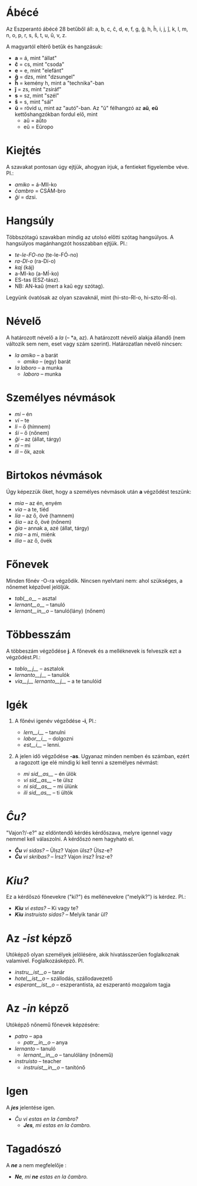 # Ábécé

Az Eszperantó ábécé 28 betűből áll: a, b, c, ĉ, d, e, f, g, ĝ, h, ĥ, i, j, ĵ, k, l, m, n, o, p, r, s, ŝ, t, u, ŭ, v, z.

A magyartól eltérő betűk és hangzásuk:

- __a__ = á, mint "állat"
- __ĉ__ = cs, mint "csoda"
- __e__ = e, mint "elefánt"
- __ĝ__ = dzs, mint "dzsungel"
- __ĥ__ = kemény h, mint a "technika"-ban
- __ĵ__ = zs, mint "zsiráf"
- __s__ = sz, mint "szél"
- __ŝ__ = s, mint "sál"
- __ŭ__ = rövid u, mint az "autó"-ban. Az "ŭ" félhangzó az __aŭ__, __eŭ__ kettőshangzókban fordul elő, mint
	- aŭ = aŭto
	- eŭ = Eŭropo


# Kiejtés

A szavakat pontosan úgy ejtjük, ahogyan írjuk, a fentieket figyelembe véve. Pl.:

- *amiko* = á-MII-ko
- *ĉambro* = CSÁM-bro
- *ĝi* = dzsi.

# Hangsúly

Többszótagú szavakban mindig az utolsó előtti szótag hangsúlyos. A hangsúlyos magánhangzót hosszabban ejtjük. Pl.:

- *te-le-FO-no* (te-le-FÓ-no)
- *ra-DI-o* (ra-Dí-o)
- *kaj* (káj)
- a-MI-ko (a-MÍ-ko)
- ES-tas (ESZ-tász).
- NB: AN-kaŭ (mert a kaŭ egy szótag).

Legyünk óvatósak az olyan szavaknál, mint (hi-sto-RI-o, hi-szto-RÍ-o).

# Névelő

A határozott névelő a *la* (– *a, az). A határozott névelő alakja állandő (nem változik sem nem, eset vagy szám szerint). Határozatlan névelő nincsen:

- *la amiko* – a barát
  - *amiko* – (egy) barát
- *la laboro* – a munka
  - *laboro* – munka

# Személyes névmások

- *mi* – én
- *vi* – te
- *li* – ő (hímnem)
- *ŝi* – ő (nőnem)
- *ĝi* – az (állat, tárgy)
- *ni* – mi
- *ili* – ők, azok

# Birtokos névmások

Úgy képezzük őket, hogy a személyes névmások után __a__ végződést teszünk:

- *mia* – az én, enyém
- *via* – a te, tiéd
- *lia* – az ő, övé (hamnem)
- *ŝia* – az ő, övé (nőnem)
- *ĝia* – annak a, azé (állat, tárgy)
- *nia* – a mi, miénk
- *ilia* – az ő, övék

# Főnevek

Minden főnév -O-ra végződik. Nincsen nyelvtani nem: ahol szükséges, a nőnemet képzővel jelöljük.

- *tabl__o__* – asztal
- *lernant__o__* – tanuló
- *lernant__in__o* – tanuló(lány) (nőnem)

# Többesszám

A többeszám végződése __j__. A főnevek és a melléknevek is felveszik ezt a végződést.Pl.:

- *tablo__j__* – asztalok
- *lernanto__j__* – tanulók
- *via__j__ lernanto__j__* – a te tanulóid

# Igék

1. A főnévi igenév végződése __-i__, Pl.:
   - *lern__i__* – tanulni
   - *labor__i__* – dolgozni
   - *est__i__* – lenni.
   
2. A jelen idő végződése __-as__. Ugyanaz minden nemben és számban, ezért a ragozott ige elé mindig ki kell tenni a személyes névmást:
   - *mi sid__as__* – én ülök
   - *vi sid__as__* – te ülsz
   - *ni sid__as__* – mi ülünk
   - *ili sid__as__* – ti ültök

# *Ĉu?*

"Vajon?/-e?" az eldöntendő kérdés kérdőszava, melyre igennel vagy nemmel kell válaszolni. A kérdőszó nem hagyható el.

- *__Ĉu__ vi sidas?* – Ülsz? Vajon ülsz? Ülsz-e?
- *__Ĉu__ vi skribas?* – Írsz? Vajon írsz? Írsz-e?

# *Kiu?*

Ez a kérdőszó főnevekre ("ki?") és mellénevekre ("melyik?") is kérdez. Pl.:

- *__Kiu__ vi estas?* – Ki vagy te?
- *__Kiu__ instruisto sidas?* – Melyik tanár ül?


# Az *-ist* képző

Utóképző olyan személyek jelölésére, akik hivatásszerűen foglalkoznak valamivel. Foglalkozásképző. Pl.


- *instru__ist__o* – tanár
- *hotel__ist__o* – szállodás, szállodavezető
- *esperant__ist__o* – eszperantista, az eszperantó mozgalom tagja


# Az *-in* képző

Utóképző nőnemű főnevek képzésére:

- *patro* – apa
    - *patr__in__o* – anya
- *lernanto* – tanuló
    - *lernant__in__o* – tanulólány (nőnemű)
- *instruisto* – teacher
    - *instruist__in__o* – tanítónő

# Igen

A *__jes__* jelentése igen.

- *Ĉu vi estas en la ĉambro?* 
  - *__Jes__, mi estas en la ĉambro.* 

# Tagadószó

A *__ne__* a nem megfelelője :

- *__Ne__, mi __ne__ estas en la ĉambro.* 
